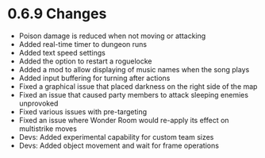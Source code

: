# 0.6.9 Changes #

* Poison damage is reduced when not moving or attacking
* Added real-time timer to dungeon runs
* Added text speed settings
* Added the option to restart a roguelocke
* Added a mod to allow displaying of music names when the song plays
* Added input buffering for turning after actions
* Fixed a graphical issue that placed darkness on the right side of the map
* Fixed an issue that caused party members to attack sleeping enemies unprovoked
* Fixed various issues with pre-targeting
* Fixed an issue where Wonder Room would re-apply its effect on multistrike moves
* Devs: Added experimental capability for custom team sizes
* Devs: Added object movement and wait for frame operations
